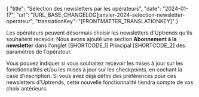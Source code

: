 {
  "title": "Sélection des newsletters par les opérateurs",
  "date": "2024-01-17",
  "url": "[URL_BASE_CHANGELOG]janvier-2024-selection-newsletter-operateur",
  "translationKey": "[FRONTMATTER_TRANSLATIONKEY]"
}

Les opérateurs peuvent désormais choisir les newsletters d'Uptrends qu'ils souhaitent recevoir. Nous avons ajouté une section **Abonnement à la newsletter** dans l'onglet [SHORTCODE_1] Principal [SHORTCODE_2] des paramètres de l'opérateur.

Vous pouvez indiquer si vous souhaitez recevoir les mises à jour sur les fonctionnalités et/ou les mises à jour sur les checkpoints, en cochant la case d'inscription. Si vous avez déjà défini des préférences pour ces newsletters d'Uptrends, cette nouvelle fonctionnalité tiendra compte de vos choix antérieurs.